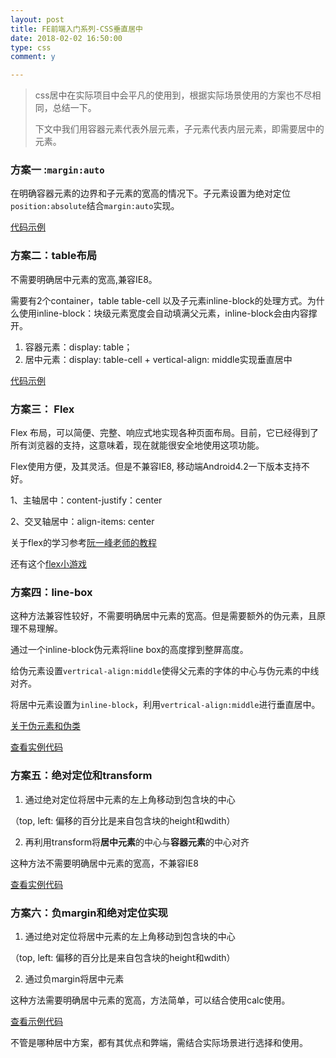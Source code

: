 ```yaml
---
layout: post
title: FE前端入门系列-CSS垂直居中
date: 2018-02-02 16:50:00
type: css
comment: y

---
```


> css居中在实际项目中会平凡的使用到，根据实际场景使用的方案也不尽相同，总结一下。
>
> 下文中我们用容器元素代表外层元素，子元素代表内层元素，即需要居中的元素。







### 方案一 :`margin:auto`

在明确容器元素的边界和子元素的宽高的情况下。子元素设置为绝对定位`position:absolute`结合`margin:auto`实现。

[代码示例](https://jsbin.com/giqukov/1/edit?html,css,output)



### 方案二：table布局

不需要明确居中元素的宽高,兼容IE8。

需要有2个container，table table-cell 以及子元素inline-block的处理方式。为什么使用inline-block：块级元素宽度会自动填满父元素，inline-block会由内容撑开。

1. 容器元素：display: table；
2. 居中元素：display: table-cell + vertical-align: middle实现垂直居中

[代码示例](https://jsbin.com/yezikav/1/edit?html,css,output)



###  方案三： Flex

Flex 布局，可以简便、完整、响应式地实现各种页面布局。目前，它已经得到了所有浏览器的支持，这意味着，现在就能很安全地使用这项功能。 

Flex使用方便，及其灵活。但是不兼容IE8, 移动端Android4.2一下版本支持不好。

1、主轴居中：content-justify：center

2、交叉轴居中：align-items: center

关于flex的学习参考[阮一峰老师的教程](http://www.ruanyifeng.com/blog/2015/07/flex-grammar.html)

还有这个[flex小游戏](http://flexboxfroggy.com/)



### 方案四：line-box

这种方法兼容性较好，不需要明确居中元素的宽高。但是需要额外的伪元素，且原理不易理解。

通过一个inline-block伪元素将line box的高度撑到整屏高度。

给伪元素设置`vertrical-align:middle`使得父元素的字体的中心与伪元素的中线对齐。

将居中元素设置为`inline-block`，利用`vertrical-align:middle`进行垂直居中。

[关于伪元素和伪类](http://www.alloyteam.com/2016/05/summary-of-pseudo-classes-and-pseudo-elements/#prettyPhoto)

[查看实例代码](http://jsbin.com/yisehi/2/edit?html,css,output)



### 方案五：绝对定位和transform

1. 通过绝对定位将居中元素的左上角移动到包含块的中心

（top, left: 偏移的百分比是来自包含块的height和wdith）

2. 再利用transform将**居中元素**的中心与**容器元素**的中心对齐

这种方法不需要明确居中元素的宽高，不兼容IE8

[查看实例代码](http://jsbin.com/jucusih/edit?html,css,output)



### 方案六：负margin和绝对定位实现

1. 通过绝对定位将居中元素的左上角移动到包含块的中心

（top, left: 偏移的百分比是来自包含块的height和wdith）

2. 通过负margin将居中元素

这种方法需要明确居中元素的宽高，方法简单，可以结合使用calc使用。

[查看示例代码](http://jsbin.com/xesikus/1/edit?html,css,output)



不管是哪种居中方案，都有其优点和弊端，需结合实际场景进行选择和使用。